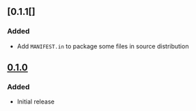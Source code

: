 ## [0.1.1[]

[0.1.1]: https://github.com/chaostoolkit-incubator/chaostoolkit-gandi/compare/0.1.0...0.1.1

### Added

-   Add `MANIFEST.in` to package some files in source distribution


## [0.1.0][]

[0.1.0]: https://github.com/chaostoolkit-incubator/chaostoolkit-gandi/tree/0.1.0

### Added

-   Initial release
